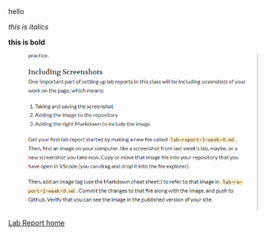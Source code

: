 hello


*this is italics*

**this is bold**


![lab-report-1-week-0.md](screenshotlab0.png)

[Lab Report home](https://zixiancai.github.io/cse15l-lab-reports/)